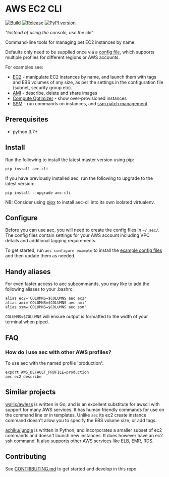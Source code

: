 # AWS EC2 CLI

[![Build](https://github.com/seek-oss/aec/actions/workflows/ci.yml/badge.svg)](https://github.com/seek-oss/aec/actions/workflows/ci.yml)
[![Release](https://github.com/seek-oss/aec/actions/workflows/release.yml/badge.svg)](https://github.com/seek-oss/aec/actions/workflows/release.yml)
[![PyPI version](https://badge.fury.io/py/aec-cli.svg)](https://pypi.org/project/aec-cli/)

_"Instead of using the console, use the cli!"_.

Command-line tools for managing pet EC2 instances by name.

Defaults only need to be supplied once via a [config file](src/aec/config-example/ec2.toml), which supports multiple profiles for different regions or AWS accounts.

For examples see:

- [EC2](docs/ec2.md) - manipulate EC2 instances by name, and launch them with tags and EBS volumes of any size, as per the settings in the configuration file (subnet, security group etc).
- [AMI](docs/ami.md) - describe, delete and share images
- [Compute Optimizer](docs/compute-optimizer.md) - show over-provisioned instances
- [SSM](docs/ssm.md) - run commands on instances, and [ssm patch management](https://docs.aws.amazon.com/systems-manager/latest/userguide/systems-manager-patch.html)

## Prerequisites

- python 3.7+

## Install

Run the following to install the latest master version using pip:

```
pip install aec-cli
```

If you have previously installed aec, run the following to upgrade to the latest version:

```
pip install --upgrade aec-cli
```

NB: Consider using [pipx](https://github.com/pipxproject/pipx) to install aec-cli into its own isolated virtualenv.

## Configure

Before you can use aec, you will need to create the config files in `~/.aec/`. The config files contain settings for your AWS account including VPC details and additional tagging requirements.

To get started, run `aec configure example` to install the [example config files](src/aec/config-example/) and then update them as needed.

## Handy aliases

For even faster access to aec subcommands, you may like to add the following aliases to your .bashrc:

```
alias ec2='COLUMNS=$COLUMNS aec ec2'
alias ami='COLUMNS=$COLUMNS aec ami'
alias ssm='COLUMNS=$COLUMNS aec ssm'
```

`COLUMNS=$COLUMNS` will ensure output is formatted to the width of your terminal when piped.

## FAQ

### How do I use aec with other AWS profiles?

To use aec with the named profile 'production':

```
export AWS_DEFAULT_PROFILE=production
aec ec2 describe
```

## Similar projects

[wallix/awless](https://github.com/wallix/awless) is written in Go, and is an excellent substitute for awscli with
support for many AWS services. It has human friendly commands for use on the command line or in templates. Unlike `aec` its ec2 create instance command doesn't allow you to specify the EBS volume size, or add tags.

[achiku/jungle](https://github.com/achiku/jungle) is written in Python, and incorporates a smaller subset of ec2 commands and doesn't launch new instances. It does however have an ec2 ssh command. It also supports other AWS services like ELB, EMR, RDS.

## Contributing

See [CONTRIBUTING.md](CONTRIBUTING.md) to get started and develop in this repo.
